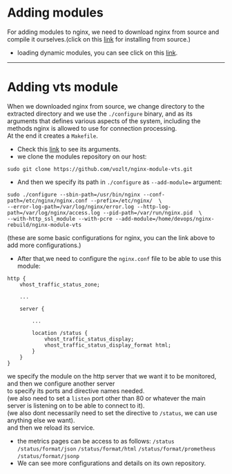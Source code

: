# Adding modules
For adding modules to nginx, we need to download nginx from source and compile it ourselves.(click on this [link](https://www.youtube.com/watch?v=R4hPcNAW33c) for installing from source.)
* loading dynamic modules, you can see click on this [link](https://dzone.com/articles/introducing-dynamic-modules-in-nginx-1911-nginx).
---
# Adding vts module
When we downloaded nginx from source, we change directory to the extracted directory and we use the `./configure` binary, and as its  
arguments that defines various aspects of the system, including the methods nginx is allowed to use for connection processing.  
At the end it creates a `Makefile`.
* Check this [link](http://nginx.org/en/docs/configure.html) to see its arguments.
* we clone the modules repository on our host:
```
sudo git clone https://github.com/vozlt/nginx-module-vts.git
```
* And then we specify its path in `./configure` as `--add-module=` argument:
```
sudo ./configure --sbin-path=/usr/bin/nginx --conf-path=/etc/nginx/nginx.conf --prefix=/etc/nginx/  \  
--error-log-path=/var/log/nginx/error.log --http-log-path=/var/log/nginx/access.log --pid-path=/var/run/nginx.pid  \  
--with-http_ssl_module --with-pcre --add-module=/home/devops/nginx-rebuild/nginx-module-vts
```
(these are some basic configurations for nginx, you can the link above to add more configurations.)  
* After that,we need to configure the `nginx.conf` file to be able to use this module:
```
http {
    vhost_traffic_status_zone;

    ...

    server {

        ...

        location /status {
            vhost_traffic_status_display;
            vhost_traffic_status_display_format html;
        }
    }
}
```
we specify the module on the http server that we want it to be monitored, and then we configure another server  
to specify its ports and directive names needed.  
(we also need to set a `listen` port other than 80 or whatever the main server is listening on to be able to connect to it).  
(we also dont necessarily need to set the directive to `/status`, we can use anything else we want).  
and then we reload its service.  
* the metrics pages can be access to as follows:
`/status`
`/status/format/json`
`/status/format/html`
`/status/format/prometheus`
`/status/format/jsonp`
* We can see more configurations and details on its own repository.  
